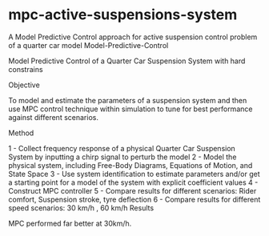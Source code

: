 # mpc-active-suspensions-system
A Model Predictive Control approach for active suspension control problem of a quarter car model
Model-Predictive-Control

Model Predictive Control of a Quarter Car Suspension System with hard constrains

Objective

To model and estimate the parameters of a suspension system and then use MPC control technique within simulation to tune for best performance against different scenarios.

Method

1 - Collect frequency response of a physical Quarter Car Suspension System by inputting a chirp signal to perturb the model
2 - Model the physical system, including Free-Body Diagrams, Equations of Motion, and State Space
3 - Use system identification to estimate parameters and/or get a starting point for a model of the system with explicit coefficient values
4 - Construct MPC controller
5 - Compare results for different scenarios: Rider comfort, Suspension stroke, tyre deflection
6 - Compare results for different speed scenarios: 30 km/h , 60 km/h
Results

MPC performed far better at 30km/h. 
